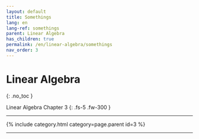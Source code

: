 ```yaml
---
layout: default
title: Somethings
lang: en
lang-ref: somethings
parent: Linear Algebra
has_children: true
permalink: /en/linear-algebra/somethings
nav_order: 3
---
```


# Linear Algebra
{: .no_toc }


Linear Algebra Chapter 3
{: .fs-5 .fw-300 }

---

{% include category.html category=page.parent id=3 %}

---

